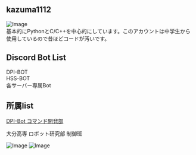 ## kazuma1112
![Image](https://encrypted-tbn0.gstatic.com/images?q=tbn:ANd9GcQeDS6bZVq0D7JfHJpqEZTYWyJmki8xrYeXadW-mKDF-Q&s)  
基本的にPythonとC/C++を中心的にしています。このアカウントは中学生から使用しているので昔ほどコードが汚いです。

## Discord Bot List  
DPI-BOT  
HSS-BOT  
各サーバー専属Bot  
## 所属list
[DPI-Bot コマンド開発部](https://discord.com/api/oauth2/authorize?client_id=943752169029505114&permissions=2684480528&scope=applications.commands%20bot)  
  
大分高専 ロボット研究部 制御班  
  
![Image](https://github-readme-stats.vercel.app/api?username=kazuma11121125&count_private=true)
![Image](https://github-readme-stats.vercel.app/api/top-langs/?username=kazuma11121125&layout=compact)
